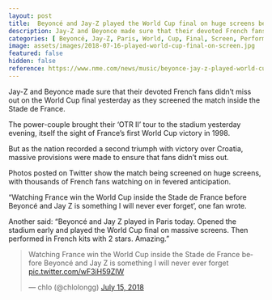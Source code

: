 ```yaml
---
layout: post
title:  Beyoncé and Jay-Z played the World Cup final on huge screens before Paris show
description: Jay-Z and Beyonce made sure that their devoted French fans didn't miss out on the World Cup final yesterday
categories: [ Beyoncé, Jay-Z, Paris, World, Cup, Final, Screen, Performance ]
image: assets/images/2018-07-16-played-world-cup-final-on-screen.jpg
featured: false
hidden: false
reference: https://www.nme.com/news/music/beyonce-jay-z-played-world-cup-final-huge-paris-show-2354851
---
```

Jay-Z and Beyonce made sure that their devoted French fans didn’t miss out on the World Cup final yesterday as they screened the match inside the Stade de France.

The power-couple brought their ‘OTR II’ tour to the stadium yesterday evening, itself the sight of France’s first World Cup victory in 1998.

But as the nation recorded a second triumph with victory over Croatia, massive provisions were made to ensure that fans didn’t miss out.

Photos posted on Twitter show the match being screened on huge screens, with thousands of French fans watching on in fevered anticipation.

“Watching France win the World Cup inside the Stade de France before Beyoncé and Jay Z is something I will never ever forget’, one fan wrote.

Another said: “Beyoncé and Jay Z played in Paris today. Opened the stadium early and played the World Cup final on massive screens. Then performed in French kits with 2 stars. Amazing.”

<blockquote class="twitter-tweet" data-lang="en"><p lang="en" dir="ltr">Watching France win the World Cup inside the Stade de France before Beyoncé and Jay Z is something I will never ever forget <a href="https://t.co/wF3iH59ZIW">pic.twitter.com/wF3iH59ZIW</a></p>&mdash; chlo (@chlolongg) <a href="https://twitter.com/chlolongg/status/1018544600221396992?ref_src=twsrc%5Etfw">July 15, 2018</a></blockquote> <script async src="https://platform.twitter.com/widgets.js" charset="utf-8"></script> 
